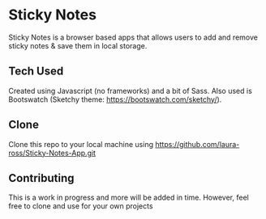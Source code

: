 
# Sticky Notes

Sticky Notes is a browser based apps that allows users to add and remove sticky notes & save them in local storage.

## Tech Used
Created using Javascript (no frameworks) and a bit of Sass. Also used is Bootswatch (Sketchy theme: https://bootswatch.com/sketchy/).


## Clone
Clone this repo to your local machine using https://github.com/laura-ross/Sticky-Notes-App.git


## Contributing
This is a work in progress and more will be added in time. However, feel free to clone and use for your own projects
